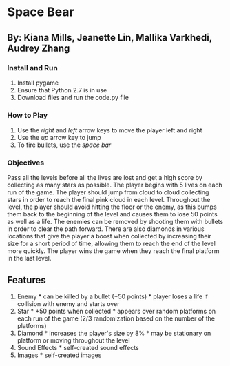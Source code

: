 # Space Bear

## By: Kiana Mills, Jeanette Lin, Mallika Varkhedi, Audrey Zhang

### Install and Run
  1. Install pygame
  2. Ensure that Python 2.7 is in use
  3. Download files and run the code.py file

### How to Play
  1. Use the *right* and *left* arrow keys to move the player left and right
  2. Use the *up* arrow key to jump
  3. To fire bullets, use the *space bar*

### Objectives
Pass all the levels before all the lives are lost and get a high score by collecting as many stars as possible. The player
begins with 5 lives on each run of the game. The player should jump from cloud to cloud collecting stars in order to reach the
final pink cloud in each level. Throughout the level, the player should avoid hitting the floor or the enemy, as this bumps
them back to the beginning of the level and causes them to lose 50 points as well as a life. The enemies can be removed by
shooting them with bullets in order to clear the path forward. There are also diamonds in various locations that give the
player a boost when collected by increasing their size for a short period of time, allowing them to reach the end of the level
more quickly. The player wins the game when they reach the final platform in the last level.
  
## Features
  1. Enemy
    * can be killed by a bullet (+50 points)
    * player loses a life if collision with enemy and starts over
  2. Star
    * +50 points when collected
    * appears over random platforms on each run of the game (2/3 randomization based on the number of the platforms)
  3. Diamond
    * increases the player's size by 8%
    * may be stationary on platform or moving throughout the level
  4. Sound Effects
    * self-created sound effects
  5. Images
    * self-created images
